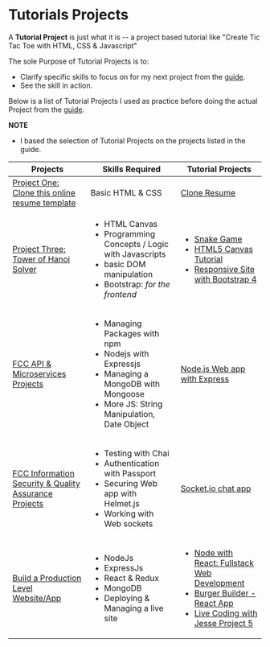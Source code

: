 # Tutorials Projects


A **Tutorial Project** is just what it is -- a project based tutorial like "Create Tic Tac Toe with HTML, CSS & Javascript"

The sole Purpose of Tutorial Projects is to:
* Clarify specific skills to focus on for my next project from the [guide](https://github.com/P1xt/p1xt-guides/blob/master/cs-wd.md).
* See the skill in action.

Below is a list of Tutorial Projects I used as practice before doing the actual Project from the [guide](https://github.com/P1xt/p1xt-guides/blob/master/cs-wd.md).

**NOTE**
* I based the selection of Tutorial Projects on the projects listed in the guide.


| Projects | Skills Required | Tutorial Projects  |
| --- | --- | --- |
| [Project One: Clone this online resume template](https://creativemarket.com/ikonome/686585-Material-Resume-Blue/screenshots/#screenshot3) | Basic HTML & CSS | [Clone Resume](https://www.youtube.com/watch?v=jJuHQNULXGs&list=PLsIkqR8inizt8SpD6utVTPhy8gFQzQNug) |
| [Project Three: Tower of Hanoi Solver]() |<ul><li> HTML Canvas</li><li>Programming Concepts / Logic with Javascripts</li><li>basic DOM manipulation</li><li>Bootstrap: *for the frontend*</li></ul> | <ul><li>[Snake Game](https://www.youtube.com/watch?v=XccOs0tWngg&index=18&list=PLDmvslp_VR0wkiclky6vj6SSDx-N2QE9z)</li><li>[HTML5 Canvas Tutorial](https://www.youtube.com/watch?v=yq2au9EfeRQ&index=3&list=PLpPnRKq7eNW3We9VdCfx9fprhqXHwTPXL)</li><li>[Responsive Site with Bootstrap 4](https://www.youtube.com/watch?v=9cKsq14Kfsw)</li></u> |
| [FCC API & Microservices Projects](https://learn.freecodecamp.org/) | <ul><li>Managing Packages with npm</li><li>Nodejs with Expressjs</li><li>Managing a MongoDB with Mongoose</li><li>More JS: String Manipulation, Date Object</li></ul> | [Node.js Web app with Express](https://www.safaribooksonline.com/videos/node-js-web-apps/9781491958940/9781491958940-video242242) |
| [FCC Information Security & Quality Assurance Projects](https://learn.freecodecamp.org/) | <ul><li>Testing with Chai</li><li>Authentication with Passport</li><li>Securing Web app with Helmet.js</li><li>Working with Web sockets</li></ul>| [Socket.io chat app](https://www.youtube.com/watch?v=8Y6mWhcdSUM) |
| [Build a Production Level Website/App]() | <ul><li>NodeJs</li><li>ExpressJs</li><li>React & Redux</li><li>MongoDB</li><li>Deploying & Managing a live site</li></ul>| <ul><li>[Node with React: Fullstack Web Development](https://www.udemy.com/node-with-react-fullstack-web-development/)</li><li>[Burger Builder - React App](https://www.udemy.com/react-the-complete-guide-incl-redux/)</li><li>[Live Coding with Jesse Project 5](https://www.youtube.com/watch?v=iiQxq8Gsr5A&list=PLWKjhJtqVAbkOoQw0jDWn-pzN3nFVjhbH)</li></ul>|
